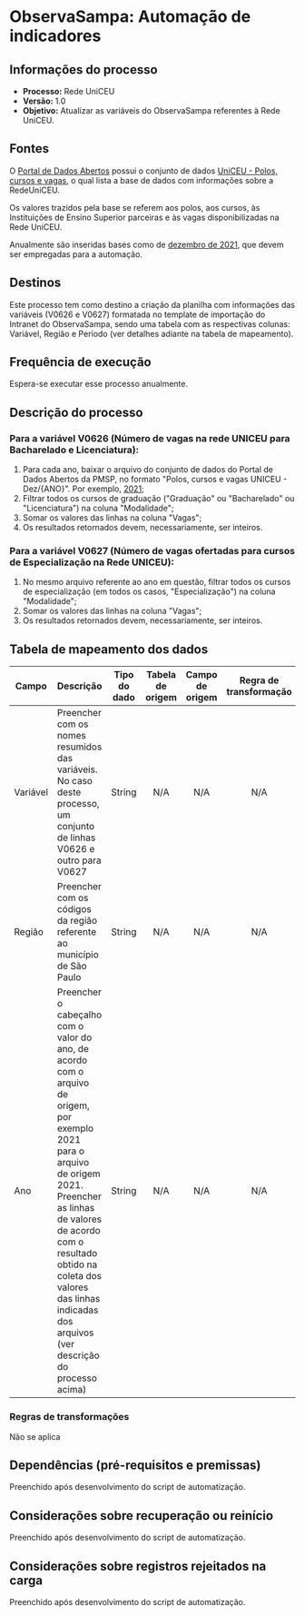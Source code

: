 # ObservaSampa: Automação de indicadores 
## Informações do processo
* **Processo:** Rede UniCEU
* **Versão:** 1.0
* **Objetivo:** Atualizar as variáveis do ObservaSampa referentes à Rede UniCEU.

## Fontes
O [Portal de Dados Abertos](http://dados.prefeitura.sp.gov.br/) possui o conjunto de dados [UniCEU - Polos, cursos e vagas](http://dados.prefeitura.sp.gov.br/dataset/uniceu-polos-cursos-e-vagas), o qual lista a base de dados com informações sobre a RedeUniCEU.

Os valores trazidos pela base se referem aos polos, aos cursos, às Instituições de Ensino Superior parceiras e às vagas disponibilizadas na Rede UniCEU.

Anualmente são inseridas bases como de [dezembro de 2021](http://dados.prefeitura.sp.gov.br/dataset/b0216bc7-dd2e-4e6b-b02c-a259ce2e43bb/resource/3afa3feb-aaec-4900-bdb4-bb0bd53c6864/download/uniceu2021.csv), que devem ser empregadas para a automação.

## Destinos

Este processo tem como destino a criação da planilha com informações das variáveis (V0626 e V0627) formatada no template de importação do Intranet do ObservaSampa, sendo uma tabela com as respectivas colunas: Variável, Região e Período (ver detalhes adiante na tabela de mapeamento).

## Frequência de execução

Espera-se executar esse processo anualmente.

## Descrição do processo

### Para a variável V0626 (Número de vagas na rede UNICEU para Bacharelado e Licenciatura):
1. Para cada ano, baixar o arquivo do conjunto de dados do Portal de Dados Abertos da PMSP, no formato "Polos, cursos e vagas UNICEU - Dez/{ANO}". Por exemplo, [2021](http://dados.prefeitura.sp.gov.br/dataset/b0216bc7-dd2e-4e6b-b02c-a259ce2e43bb/resource/3afa3feb-aaec-4900-bdb4-bb0bd53c6864/download/uniceu2021.csv);
2. Filtrar todos os cursos de graduação ("Graduação" ou "Bacharelado" ou "Licenciatura") na coluna "Modalidade";
3. Somar os valores das linhas na coluna "Vagas";
4. Os resultados retornados devem, necessariamente, ser inteiros.

### Para a variável V0627 (Número de vagas ofertadas para cursos de Especialização na Rede UNICEU): 
1. No mesmo arquivo referente ao ano em questão, filtrar todos os cursos de especialização (em todos os casos, "Especialização") na coluna "Modalidade";
2. Somar os valores das linhas na coluna "Vagas";
3. Os resultados retornados devem, necessariamente, ser inteiros.

## Tabela de mapeamento dos dados

| Campo | Descrição | Tipo do dado | Tabela de origem | Campo de origem | Regra de transformação |
| ----- | --------- | ------------ | :--------------: | :-------------: | :--------------------: |
| Variável | Preencher com os nomes resumidos das variáveis. No caso deste processo, um conjunto de linhas V0626 e outro para V0627 | String | N/A | N/A | N/A |
| Região | Preencher com os códigos da região referente ao município de São Paulo | String | N/A | N/A | N/A |
| Ano | Preencher o cabeçalho com o valor do ano, de acordo com o arquivo de origem, por exemplo 2021 para o arquivo de origem 2021. Preencher as linhas de valores de acordo com o resultado obtido na coleta dos valores das linhas indicadas dos arquivos (ver descrição do processo acima) | String | N/A | N/A | N/A |

### Regras de transformações
Não se aplica

## Dependências (pré-requisitos e premissas)
Preenchido após desenvolvimento do script de automatização.

## Considerações sobre recuperação ou reinício
Preenchido após desenvolvimento do script de automatização.

## Considerações sobre registros rejeitados na carga
Preenchido após desenvolvimento do script de automatização.
